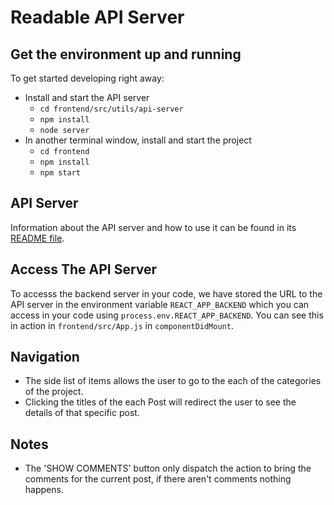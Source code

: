 # Readable API Server

## Get the environment up and running

To get started developing right away:

* Install and start the API server
    - `cd frontend/src/utils/api-server`
    - `npm install`
    - `node server`
* In another terminal window, install and start the project
    - `cd frontend`
    - `npm install`
    - `npm start`

## API Server

Information about the API server and how to use it can be found in its [README file](api-server/README.md).

## Access The API Server

To accesss the backend server in your code, we have stored the URL to the API server in the environment variable `REACT_APP_BACKEND` which you can access in your code using `process.env.REACT_APP_BACKEND`. You can see this in action in `frontend/src/App.js` in `componentDidMount`.


## Navigation
- The side list of items allows the user to go to the each of the categories of the project.
- Clicking the titles of the each Post will redirect the user to see the details of that specific post.


## Notes
- The 'SHOW COMMENTS' button only dispatch the action to bring the comments for the current post, if there aren't comments nothing happens.
